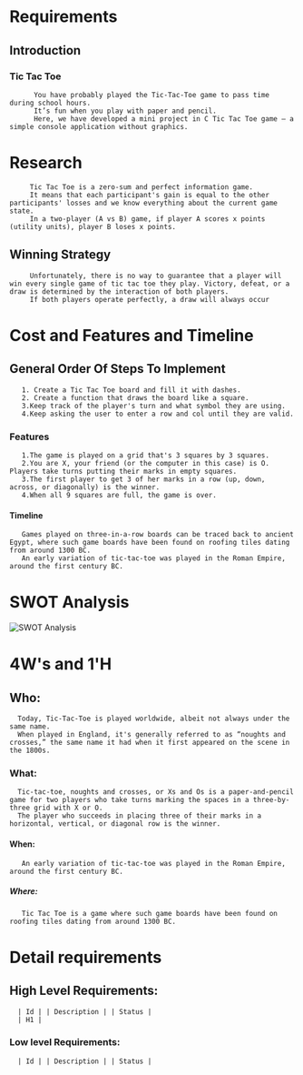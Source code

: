 # Requirements
## Introduction
### Tic Tac Toe
          You have probably played the Tic-Tac-Toe game to pass time during school hours.
          It’s fun when you play with paper and pencil.
          Here, we have developed a mini project in C Tic Tac Toe game – a simple console application without graphics.
# Research
         Tic Tac Toe is a zero-sum and perfect information game. 
         It means that each participant's gain is equal to the other participants' losses and we know everything about the current game state.
         In a two-player (A vs B) game, if player A scores x points (utility units), player B loses x points.
## Winning Strategy
         Unfortunately, there is no way to guarantee that a player will win every single game of tic tac toe they play. Victory, defeat, or a draw is determined by the interaction of both players.
         If both players operate perfectly, a draw will always occur
# Cost and Features and Timeline
## General Order Of Steps To Implement
       1. Create a Tic Tac Toe board and fill it with dashes.
       2. Create a function that draws the board like a square.
       3.Keep track of the player's turn and what symbol they are using.
       4.Keep asking the user to enter a row and col until they are valid.
### Features
       1.The game is played on a grid that's 3 squares by 3 squares.
       2.You are X, your friend (or the computer in this case) is O. Players take turns putting their marks in empty squares.
       3.The first player to get 3 of her marks in a row (up, down, across, or diagonally) is the winner.
       4.When all 9 squares are full, the game is over.
#### Timeline
       Games played on three-in-a-row boards can be traced back to ancient Egypt, where such game boards have been found on roofing tiles dating from around 1300 BC.
       An early variation of tic-tac-toe was played in the Roman Empire, around the first century BC.
# SWOT Analysis
![SWOT Analysis](https://user-images.githubusercontent.com/71758695/142768626-0ccf69be-aba4-4801-b202-faa0d9079f47.png)
# 4W's and 1'H
## Who:
      Today, Tic-Tac-Toe is played worldwide, albeit not always under the same name.
      When played in England, it's generally referred to as “noughts and crosses,” the same name it had when it first appeared on the scene in the 1800s.
### What:
      Tic-tac-toe, noughts and crosses, or Xs and Os is a paper-and-pencil game for two players who take turns marking the spaces in a three-by-three grid with X or O.
      The player who succeeds in placing three of their marks in a horizontal, vertical, or diagonal row is the winner.
         
#### When:
       An early variation of tic-tac-toe was played in the Roman Empire, around the first century BC.
##### Where:
       Tic Tac Toe is a game where such game boards have been found on roofing tiles dating from around 1300 BC.
# Detail requirements
## High Level Requirements:
      | Id | | Description | | Status |
      | H1 |
### Low level Requirements:
      | Id | | Description | | Status | 
      
